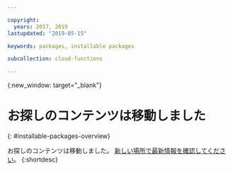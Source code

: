 ```yaml
---

copyright:
  years: 2017, 2019
lastupdated: "2019-05-15"

keywords: packages, installable packages

subcollection: cloud-functions

---
```


{:new_window: target="_blank"}
# お探しのコンテンツは移動しました
{: #installable-packages-overview}

お探しのコンテンツは移動しました。 [新しい場所で最新情報を確認してください](/docs/openwhisk?topic=cloud-functions-pkg_ov)。
{:shortdesc}
